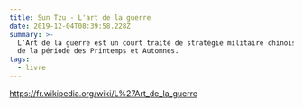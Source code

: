 ```yaml
---
title: Sun Tzu - L'art de la guerre
date: 2019-12-04T08:39:58.228Z
summary: >-
  L’Art de la guerre est un court traité de stratégie militaire chinois, datant
  de la période des Printemps et Automnes.
tags:
  - livre
---
```

<https://fr.wikipedia.org/wiki/L%27Art_de_la_guerre>
